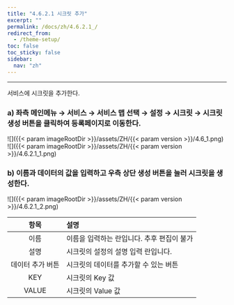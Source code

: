 ```yaml
---
title: "4.6.2.1 시크릿 추가"
excerpt: ""
permalink: /docs/zh/4.6.2.1_/
redirect_from:
  - /theme-setup/
toc: false
toc_sticky: false
sidebar:
  nav: "zh"
---
```


---
서비스에 시크릿을 추가한다.

### a\) 좌측 메인메뉴 → 서비스 → 서비스 맵 선택 → 설정 → 시크릿 → 시크릿 생성 버튼을 클릭하여 등록페이지로 이동한다.
![]({{< param imageRootDir >}}/assets/ZH/{{< param version >}}/4.6_1.png)
![]({{< param imageRootDir >}}/assets/ZH/{{< param version >}}/4.6.2.1_1.png)

### b\) 이름과 데이터의 값을 입력하고 우측 상단 생성 버튼을 눌러 시크릿을 생성한다.
![]({{< param imageRootDir >}}/assets/ZH/{{< param version >}}/4.6.2.1_2.png)

|  **항목**   | **설명**                   |
| :-------: | :----------------------- |
|    이름     | 이름을 입력하는 란입니다. 추후 편집이 불가 |
|    설명     | 시크릿의 설정의 설명 입력 란입니다.     |
| 데이터 추가 버튼 | 시크릿의 데이터를 추가할 수 있는 버튼    |
|    KEY    | 시크릿의 Key 값               |
|   VALUE   | 시크릿의 Value 값             |
